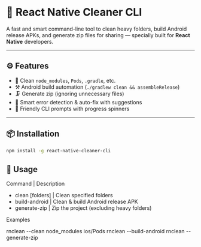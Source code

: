 # 🧹 React Native Cleaner CLI

A fast and smart command-line tool to clean heavy folders, build Android release APKs, and generate zip files for sharing — specially built for **React Native** developers.

---

## ⚙️ Features

- 🧼 Clean `node_modules`, `Pods`, `.gradle`, etc.
- ⚒️ Android build automation (`./gradlew clean && assembleRelease`)
- 🗜️ Generate zip (ignoring unnecessary files)
- 🧠 Smart error detection & auto-fix with suggestions
- 💬 Friendly CLI prompts with progress spinners

---

## 📦 Installation

```bash
npm install -g react-native-cleaner-cli
```

## 🚀 Usage

Command | Description

- clean [folders] | Clean specified folders
- build-android | Clean & build Android release APK
- generate-zip | Zip the project (excluding heavy folders)

Examples

rnclean --clean node_modules ios/Pods
rnclean --build-android
rnclean --generate-zip
